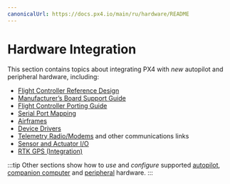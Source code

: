 ```yaml
---
canonicalUrl: https://docs.px4.io/main/ru/hardware/README
---
```


# Hardware Integration

This section contains topics about integrating PX4 with *new* autopilot and peripheral hardware, including:

* [Flight Controller Reference Design](../hardware/reference_design.md)
* [Manufacturer’s Board Support Guide](../hardware/board_support_guide.md)
* [Flight Controller Porting Guide](../hardware/porting_guide.md)
* [Serial Port Mapping](../hardware/serial_port_mapping.md)
* [Airframes](../dev_airframes/README.md)
* [Device Drivers](../middleware/drivers.md)
* [Telemetry Radio/Modems](../data_links/telemetry.md) and other communications links
* [Sensor and Actuator I/O](../sensor_bus/README.md)
* [RTK GPS (Integration)](../advanced/rtk_gps.md)


:::tip
Other sections show how to *use* and *configure* supported [autopilot](../flight_controller/README.md), [companion computer](../companion_computer/README.md) and [peripheral](../peripherals/README.md) hardware.
:::
